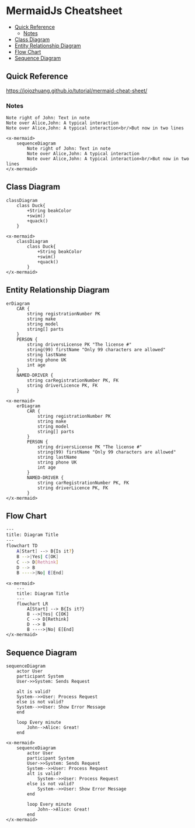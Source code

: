 # MermaidJs Cheatsheet

- [Quick Reference](#quick-reference)
    - [Notes](#notes)
- [Class Diagram](#class-diagram)
- [Entity Relationship Diagram](#entity-relationship-diagram)
- [Flow Chart](#flow-chart)
- [Sequence Diagram](#sequence-diagram)

## Quick Reference

<a href="https://jojozhuang.github.io/tutorial/mermaid-cheat-sheet/" target="blank">https://jojozhuang.github.io/tutorial/mermaid-cheat-sheet/</a>

### Notes

```
Note right of John: Text in note
Note over Alice,John: A typical interaction
Note over Alice,John: A typical interaction<br/>But now in two lines
```

```mermaid +parse
<x-mermaid>
    sequenceDiagram
        Note right of John: Text in note
        Note over Alice,John: A typical interaction
        Note over Alice,John: A typical interaction<br/>But now in two lines
</x-mermaid>
```

## Class Diagram

```
classDiagram
    class Duck{
        +String beakColor
        +swim()
        +quack()
    }
```
    
```mermaid +parse
<x-mermaid>
    classDiagram
        class Duck{
            +String beakColor
            +swim()
            +quack()
        }
</x-mermaid>
```

## Entity Relationship Diagram
```
erDiagram
    CAR {
        string registrationNumber PK
        string make
        string model
        string[] parts
    }
    PERSON {
        string driversLicense PK "The license #"
        string(99) firstName "Only 99 characters are allowed"
        string lastName
        string phone UK
        int age
    }
    NAMED-DRIVER {
        string carRegistrationNumber PK, FK
        string driverLicence PK, FK
    }
```
    
```mermaid +parse
<x-mermaid>
    erDiagram
        CAR {
            string registrationNumber PK
            string make
            string model
            string[] parts
        }
        PERSON {
            string driversLicense PK "The license #"
            string(99) firstName "Only 99 characters are allowed"
            string lastName
            string phone UK
            int age
        }
        NAMED-DRIVER {
            string carRegistrationNumber PK, FK
            string driverLicence PK, FK
        }
</x-mermaid>
```

## Flow Chart

``` bash
---
title: Diagram Title
---
flowchart TD
    A[Start] --> B{Is it?}
    B -->|Yes| C[OK]
    C --> D[Rethink]
    D --> B
    B ---->|No| E[End]
```

```mermaid +parse
<x-mermaid>
    ---
    title: Diagram Title
    ---
    flowchart LR
        A[Start] --> B{Is it?}
        B -->|Yes| C[OK]
        C --> D[Rethink]
        D --> B
        B ---->|No| E[End]
</x-mermaid>
```  

## Sequence Diagram

```
sequenceDiagram
    actor User
    participant System
    User->>System: Sends Request

    alt is valid?
    System-->>User: Process Request
    else is not valid?
    System-->>User: Show Error Message
    end

    loop Every minute
        John-->Alice: Great!
    end
```

```mermaid +parse
<x-mermaid>
    sequenceDiagram
        actor User
        participant System
        User->>System: Sends Request
        System-->>User: Process Request
        alt is valid?
            System-->>User: Process Request
        else is not valid?
            System-->>User: Show Error Message
        end

        loop Every minute
            John-->Alice: Great!
        end
</x-mermaid>
```